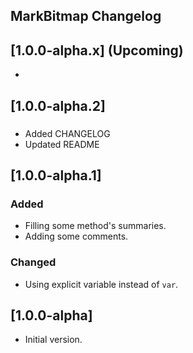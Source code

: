## MarkBitmap Changelog

<!--
## [Unreleased]

### Added

### Changed

### Removed
-->

## [1.0.0-alpha.x] (Upcoming)
*

## [1.0.0-alpha.2]

###
* Added CHANGELOG
* Updated README

## [1.0.0-alpha.1]

### Added
* Filling some method's summaries.
* Adding some comments.

### Changed
* Using explicit variable instead of `var`.

## [1.0.0-alpha]
* Initial version.